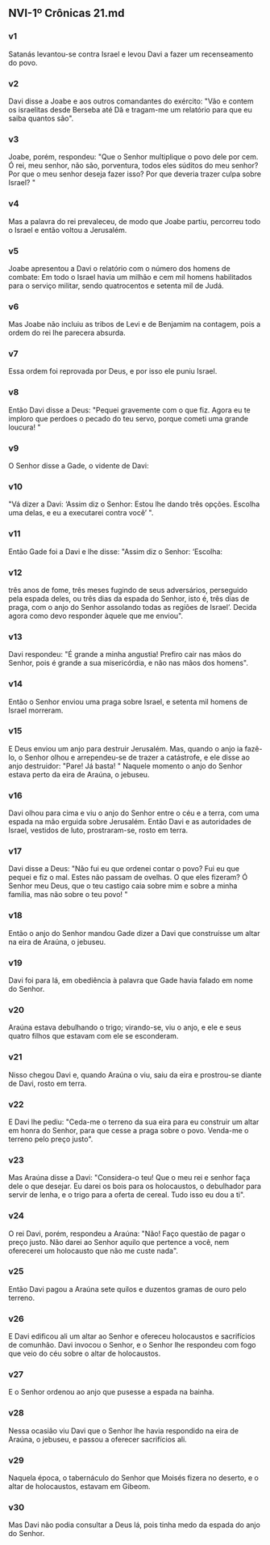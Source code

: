 ## NVI-1º Crônicas 21.md
### v1
 Satanás levantou-se contra Israel e levou Davi a fazer um recenseamento do povo.
### v2
 Davi disse a Joabe e aos outros comandantes do exército: "Vão e contem os israelitas desde Berseba até Dã e tragam-me um relatório para que eu saiba quantos são".
### v3
 Joabe, porém, respondeu: "Que o Senhor multiplique o povo dele por cem. Ó rei, meu senhor, não são, porventura, todos eles súditos do meu senhor? Por que o meu senhor deseja fazer isso? Por que deveria trazer culpa sobre Israel? "
### v4
 Mas a palavra do rei prevaleceu, de modo que Joabe partiu, percorreu todo o Israel e então voltou a Jerusalém.
### v5
 Joabe apresentou a Davi o relatório com o número dos homens de combate: Em todo o Israel havia um milhão e cem mil homens habilitados para o serviço militar, sendo quatrocentos e setenta mil de Judá.
### v6
 Mas Joabe não incluiu as tribos de Levi e de Benjamim na contagem, pois a ordem do rei lhe parecera absurda.
### v7
 Essa ordem foi reprovada por Deus, e por isso ele puniu Israel.
### v8
 Então Davi disse a Deus: "Pequei gravemente com o que fiz. Agora eu te imploro que perdoes o pecado do teu servo, porque cometi uma grande loucura! "
### v9
 O Senhor disse a Gade, o vidente de Davi:
### v10
 "Vá dizer a Davi: ‘Assim diz o Senhor: Estou lhe dando três opções. Escolha uma delas, e eu a executarei contra você’ ".
### v11
 Então Gade foi a Davi e lhe disse: "Assim diz o Senhor: ‘Escolha:
### v12
 três anos de fome, três meses fugindo de seus adversários, perseguido pela espada deles, ou três dias da espada do Senhor, isto é, três dias de praga, com o anjo do Senhor assolando todas as regiões de Israel’. Decida agora como devo responder àquele que me enviou".
### v13
 Davi respondeu: "É grande a minha angustia! Prefiro cair nas mãos do Senhor, pois é grande a sua misericórdia, e não nas mãos dos homens".
### v14
 Então o Senhor enviou uma praga sobre Israel, e setenta mil homens de Israel morreram.
### v15
 E Deus enviou um anjo para destruir Jerusalém. Mas, quando o anjo ia fazê-lo, o Senhor olhou e arrependeu-se de trazer a catástrofe, e ele disse ao anjo destruidor: "Pare! Já basta! " Naquele momento o anjo do Senhor estava perto da eira de Araúna, o jebuseu.
### v16
 Davi olhou para cima e viu o anjo do Senhor entre o céu e a terra, com uma espada na mão erguida sobre Jerusalém. Então Davi e as autoridades de Israel, vestidos de luto, prostraram-se, rosto em terra.
### v17
 Davi disse a Deus: "Não fui eu que ordenei contar o povo? Fui eu que pequei e fiz o mal. Estes não passam de ovelhas. O que eles fizeram? Ó Senhor meu Deus, que o teu castigo caia sobre mim e sobre a minha família, mas não sobre o teu povo! "
### v18
 Então o anjo do Senhor mandou Gade dizer a Davi que construísse um altar na eira de Araúna, o jebuseu.
### v19
 Davi foi para lá, em obediência à palavra que Gade havia falado em nome do Senhor.
### v20
 Araúna estava debulhando o trigo; virando-se, viu o anjo, e ele e seus quatro filhos que estavam com ele se esconderam.
### v21
 Nisso chegou Davi e, quando Araúna o viu, saiu da eira e prostrou-se diante de Davi, rosto em terra.
### v22
 E Davi lhe pediu: "Ceda-me o terreno da sua eira para eu construir um altar em honra do Senhor, para que cesse a praga sobre o povo. Venda-me o terreno pelo preço justo".
### v23
 Mas Araúna disse a Davi: "Considera-o teu! Que o meu rei e senhor faça dele o que desejar. Eu darei os bois para os holocaustos, o debulhador para servir de lenha, e o trigo para a oferta de cereal. Tudo isso eu dou a ti".
### v24
 O rei Davi, porém, respondeu a Araúna: "Não! Faço questão de pagar o preço justo. Não darei ao Senhor aquilo que pertence a você, nem oferecerei um holocausto que não me custe nada".
### v25
 Então Davi pagou a Araúna sete quilos e duzentos gramas de ouro pelo terreno.
### v26
 E Davi edificou ali um altar ao Senhor e ofereceu holocaustos e sacrifícios de comunhão. Davi invocou o Senhor, e o Senhor lhe respondeu com fogo que veio do céu sobre o altar de holocaustos.
### v27
 E o Senhor ordenou ao anjo que pusesse a espada na bainha.
### v28
 Nessa ocasião viu Davi que o Senhor lhe havia respondido na eira de Araúna, o jebuseu, e passou a oferecer sacrifícios ali.
### v29
 Naquela época, o tabernáculo do Senhor que Moisés fizera no deserto, e o altar de holocaustos, estavam em Gibeom.
### v30
 Mas Davi não podia consultar a Deus lá, pois tinha medo da espada do anjo do Senhor.
